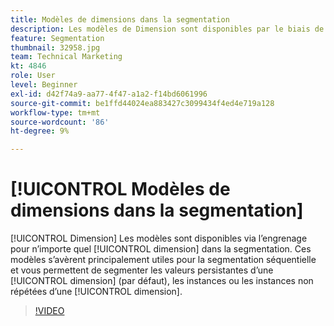 ```yaml
---
title: Modèles de dimensions dans la segmentation
description: Les modèles de Dimension sont disponibles par le biais de l’engrenage pour n’importe quelle dimension de la segmentation. Ces modèles s’avèrent principalement utiles pour la segmentation séquentielle. Ils vous permettent également de segmenter les valeurs persistantes d’une dimension (par défaut), d’instances ou d’instances non répétées d’une dimension.
feature: Segmentation
thumbnail: 32958.jpg
team: Technical Marketing
kt: 4846
role: User
level: Beginner
exl-id: d42f74a9-aa77-4f47-a1a2-f14bd6061996
source-git-commit: be1ffd44024ea883427c3099434f4ed4e719a128
workflow-type: tm+mt
source-wordcount: '86'
ht-degree: 9%

---
```


# [!UICONTROL Modèles de dimensions dans la segmentation]

[!UICONTROL Dimension] Les modèles sont disponibles via l’engrenage pour n’importe quel [!UICONTROL dimension] dans la segmentation. Ces modèles s’avèrent principalement utiles pour la segmentation séquentielle et vous permettent de segmenter les valeurs persistantes d’une [!UICONTROL dimension] (par défaut), les instances ou les instances non répétées d’une [!UICONTROL dimension].

>[!VIDEO](https://video.tv.adobe.com/v/32958/?quality=12)
